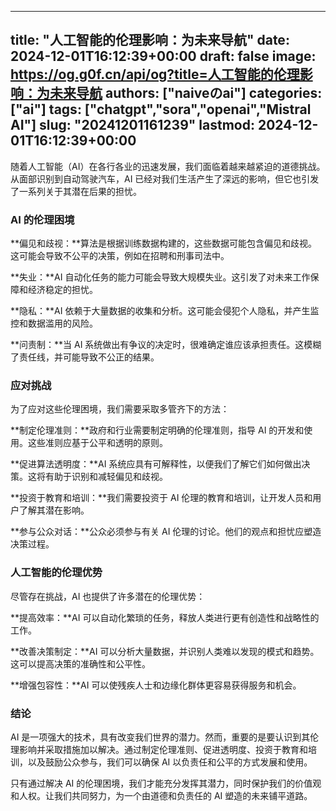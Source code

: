 
---
title: "人工智能的伦理影响：为未来导航"
date: 2024-12-01T16:12:39+00:00
draft: false
image: https://og.g0f.cn/api/og?title=人工智能的伦理影响：为未来导航
authors: ["naiveのai"]
categories: ["ai"]
tags: ["chatgpt","sora","openai","Mistral AI"]
slug: "20241201161239"
lastmod: 2024-12-01T16:12:39+00:00
---
随着人工智能（AI）在各行各业的迅速发展，我们面临着越来越紧迫的道德挑战。从面部识别到自动驾驶汽车，AI 已经对我们生活产生了深远的影响，但它也引发了一系列关于其潜在后果的担忧。

### AI 的伦理困境

**偏见和歧视：**算法是根据训练数据构建的，这些数据可能包含偏见和歧视。这可能会导致不公平的决策，例如在招聘和刑事司法中。

**失业：**AI 自动化任务的能力可能会导致大规模失业。这引发了对未来工作保障和经济稳定的担忧。

**隐私：**AI 依赖于大量数据的收集和分析。这可能会侵犯个人隐私，并产生监控和数据滥用的风险。

**问责制：**当 AI 系统做出有争议的决定时，很难确定谁应该承担责任。这模糊了责任线，并可能导致不公正的结果。

### 应对挑战

为了应对这些伦理困境，我们需要采取多管齐下的方法：

**制定伦理准则：**政府和行业需要制定明确的伦理准则，指导 AI 的开发和使用。这些准则应基于公平和透明的原则。

**促进算法透明度：**AI 系统应具有可解释性，以便我们了解它们如何做出决策。这将有助于识别和减轻偏见和歧视。

**投资于教育和培训：**我们需要投资于 AI 伦理的教育和培训，让开发人员和用户了解其潜在影响。

**参与公众对话：**公众必须参与有关 AI 伦理的讨论。他们的观点和担忧应塑造决策过程。

### 人工智能的伦理优势

尽管存在挑战，AI 也提供了许多潜在的伦理优势：

**提高效率：**AI 可以自动化繁琐的任务，释放人类进行更有创造性和战略性的工作。

**改善决策制定：**AI 可以分析大量数据，并识别人类难以发现的模式和趋势。这可以提高决策的准确性和公平性。

**增强包容性：**AI 可以使残疾人士和边缘化群体更容易获得服务和机会。

### 结论

AI 是一项强大的技术，具有改变我们世界的潜力。然而，重要的是要认识到其伦理影响并采取措施加以解决。通过制定伦理准则、促进透明度、投资于教育和培训，以及鼓励公众参与，我们可以确保 AI 以负责任和公平的方式发展和使用。

只有通过解决 AI 的伦理困境，我们才能充分发挥其潜力，同时保护我们的价值观和人权。让我们共同努力，为一个由道德和负责任的 AI 塑造的未来铺平道路。
